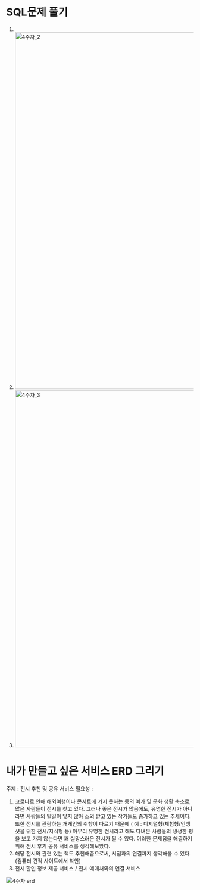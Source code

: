 # SQL문제 풀기
1)
2) <img width="960" alt="4주차_2" src="https://user-images.githubusercontent.com/81062189/117550814-49c54e00-b07d-11eb-818c-da00facbe894.png">
3) <img width="960" alt="4주차_3" src="https://user-images.githubusercontent.com/81062189/117550822-56e23d00-b07d-11eb-8192-ff0e6e1e65bc.png">


# 내가 만들고 싶은 서비스 ERD 그리기

주제 : 전시 추천 및 공유 서비스
필요성 :
1) 코로나로 인해 해외여행이나 콘서트에 가지 못하는 등의 여가 및 문화 생활 축소로, 많은 사람들이 전시를 찾고 있다. 그러나 좋은 전시가 많음에도, 유명한 전시가 아니라면 사람들의 발길이 닿지 않아 소외   받고 있는 작가들도 증가하고 있는 추세이다. 또한 전시를 관람하는 개개인의 취향이 다르기 때문에 ( 예 : 디지털형/체험형/인생샷을 위한 전시/지식형 등) 아무리 유명한 전시라고 해도 다녀온 사람들의 
  생생한 평을 보고 가지 않는다면 꽤 실망스러운 전시가 될 수 있다. 이러한 문제점을 해결하기 위해 전시 후기 공유 서비스를 생각해보았다. 
2) 해당 전시와 관련 있는 책도 추천해줌으로써, 서점과의 연결까지 생각해볼 수 있다. (컴퓨터 견적 사이트에서 착안)
3) 전시 할인 정보 제공 서비스 / 전시 예매처와의 연결 서비스

![4주차 erd](https://user-images.githubusercontent.com/81062189/117550837-76796580-b07d-11eb-981e-a9c921b8615e.jpg)
